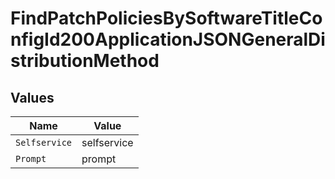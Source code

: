 # FindPatchPoliciesBySoftwareTitleConfigId200ApplicationJSONGeneralDistributionMethod


## Values

| Name          | Value         |
| ------------- | ------------- |
| `Selfservice` | selfservice   |
| `Prompt`      | prompt        |